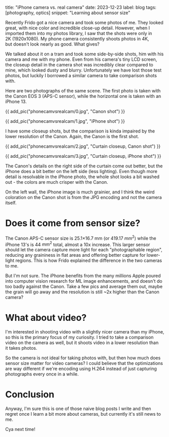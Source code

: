 title: "iPhone camera vs. real camera"
date: 2023-12-23
label: blog
tags: [photography, optics]
snippet: "Learning about sensor size"

Recently Frido got a nice camera and took some photos of me. They looked great, with nice color and incredible close-up detail. However, when I imported them into my photos library, I saw that the shots were only in 2K (1920x1080). My phone camera consistently shoots photos in 4K, but doesn't look nearly as good. What gives?

We talked about it on a tram and took some side-by-side shots, him with his camera and me with my phone. Even from his camera's tiny LCD screen, the closeup detail in the camera shot was incredibly clear compared to mine, which looked dusty and blurry. Unfortunately we have lost those test photos, but luckily I borrowed a similar camera to take comparison shots with.

Here are two photographs of the same scene. The first photo is taken with the Canon EOS 3 (APS-C sensor), while the horizontal one is taken with an iPhone 13.

{{ add_pic("phonecamvsrealcam/0.jpg", "Canon shot") }}

{{ add_pic("phonecamvsrealcam/1.jpg", "iPhone shot") }}

I have some closeup shots, but the comparison is kinda impaired by the lower resolution of the Canon. Again, the Canon is the first shot. 

{{ add_pic("phonecamvsrealcam/2.jpg", "Curtain closeup, Canon shot") }}

{{ add_pic("phonecamvsrealcam/3.jpg", "Curtain closeup, iPhone shot") }}

The Canon's details on the right side of the curtain come out better, but the iPhone does a bit better on the left side (less lighting). Even though more detail is resolvable in the iPhone photo, the whole shot looks a bit washed out - the colors are much crisper with the Canon.

On the left wall, the iPhone image is much grainier, and I think the weird coloration on the Canon shot is from the JPG encoding and not the camera itself. 

# Does it come from sensor size? 

The Canon APS-C sensor size is 25.1×16.7 mm (or 419.17 $mm^2$) while the iPhone 13's is 44 $mm^2$ total, almost a 10x increase. This larger sensor should let the camera capture more light for each "photographable region", reducing any graininess in flat areas and offering better capture for lower-light regions. This is how Frido explained the difference in the two cameras to me. 

But I'm not sure. The iPhone benefits from the many millions Apple poured into computer vision research for ML image enhancements, and doesn't do too badly against the Canon. Take a few pics and average them out, maybe the grain will go away and the resolution is still ~2x higher than the Canon camera? 

# What about video?

I'm interested in shooting video with a slightly nicer camera than my iPhone, so this is the primary focus of my curiosity. I tried to take a comparison video on the camera as well, but it shoots video in a lower resolution than it takes photos.

So the camera is not ideal for taking photos with, but then how much does sensor size matter for video cameras? I could believe that the optimizations are way different if we're encoding using H.264 instead of just capturing photographs every once in a while.

# Conclusion

Anyway, I'm sure this is one of those naive blog posts I write and then regret once I learn a bit more about cameras, but currently it's still news to me.

Cya next time!
